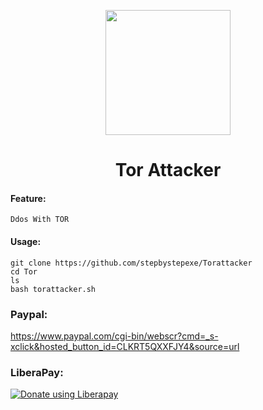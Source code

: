<p align="center">
  <img src="https://github.com/stepbystepexe/Torattacker/blob/master/Logo.png" width="200"/>
</a></p>
<h1 align="center">Tor Attacker</h1>

#### Feature:
```
Ddos With TOR
```
#### Usage:
```
git clone https://github.com/stepbystepexe/Torattacker
cd Tor
ls
bash torattacker.sh
````
### Paypal:
https://www.paypal.com/cgi-bin/webscr?cmd=_s-xclick&hosted_button_id=CLKRT5QXXFJY4&source=url
### LiberaPay:
<noscript><a href="https://liberapay.com/stepbystepexe/donate"><img alt="Donate using Liberapay" src="https://liberapay.com/assets/widgets/donate.svg"></a></noscript>
